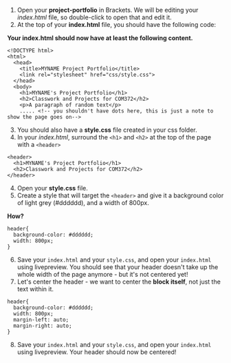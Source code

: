 1. Open your **project-portfolio** in Brackets.  We will be editing your *index.html* file, so double-click to open that and edit it.
2. At the top of your **index.html** file, you should have the following code:
<div class="note">
<p><strong>Your index.html should now have at least the following content.</strong></p>
<div class="highlight"><pre><code class="language-html" data-lang="html"><span class="cp">&lt;!DOCTYPE html&gt;</span>
<span class="nt">&lt;html&gt;</span>
  <span class="nt">&lt;head&gt;</span>
    <span class="nt">&lt;title&gt;</span>MYNAME Project Portfolio<span class="nt">&lt;/title&gt;</span>
    <span class="nt">&lt;link</span> <span class="na">rel=</span><span class="s">&quot;stylesheet&quot;</span> <span class="na">href=</span><span class="s">&quot;css/style.css&quot;</span><span class="nt">&gt;</span>
  <span class="nt">&lt;/head&gt;</span>
  <span class="nt">&lt;body&gt;</span>
    <span class="nt">&lt;h1&gt;</span>MYNAME&#39;s Project Portfolio<span class="nt">&lt;/h1&gt;</span>
    <span class="nt">&lt;h2&gt;</span>Classwork and Projects for COM372<span class="nt">&lt;/h2&gt;</span>
    <span class="nt">&lt;p&gt;</span>A paragraph of random text<span class="nt">&lt;/p&gt;</span>
    ..... <span class="c">&lt;!-- you shouldn&#39;t have dots here, this is just a note to show the page goes on--&gt;</span>
</code></pre></div>
</div>

3. You should also have a **style.css** file created in your css folder.
4. In your *index.html*, surround the `<h1>` and `<h2>` at the top of the page with a `<header>`
<div class="note">
<div class="highlight"><pre><code class="language-html" data-lang="html"><span class="nt">&lt;header&gt;</span>
  <span class="nt">&lt;h1&gt;</span>MYNAME&#39;s Project Portfolio<span class="nt">&lt;/h1&gt;</span>
  <span class="nt">&lt;h2&gt;</span>Classwork and Projects for COM372<span class="nt">&lt;/h2&gt;</span>
<span class="nt">&lt;/header&gt;</span>
</code></pre></div>
</div>

4. Open your **style.css** file.
5. Create a style that will target the `<header>` and give it a background color of light grey (#dddddd), and a width of 800px.
<div class="note">
<p><strong>How?</strong></p>
<div class="highlight"><pre><code class="language-css" data-lang="css"><span class="nt">header</span><span class="p">{</span>
  <span class="k">background-color</span><span class="o">:</span> <span class="m">#dddddd</span><span class="p">;</span>
  <span class="k">width</span><span class="o">:</span> <span class="m">800px</span><span class="p">;</span>
<span class="p">}</span>
</code></pre></div>
</div>

6. Save your `index.html` and your `style.css`, and open your `index.html` using livepreview.  You should see that your header doesn't take up the whole width of the page anymore - but it's not centered yet!
7. Let's center the header - we want to center the **block itself**, not just the text within it.
<div class="note">
<div class="highlight"><pre><code class="language-css" data-lang="css"><span class="nt">header</span><span class="p">{</span>
  <span class="k">background-color</span><span class="o">:</span> <span class="m">#dddddd</span><span class="p">;</span>
  <span class="k">width</span><span class="o">:</span> <span class="m">800px</span><span class="p">;</span>
  <span class="k">margin-left</span><span class="o">:</span> <span class="k">auto</span><span class="p">;</span>
  <span class="k">margin-right</span><span class="o">:</span> <span class="k">auto</span><span class="p">;</span>
<span class="p">}</span>
</code></pre></div>
</div>

8. Save your `index.html` and your `style.css`, and open your `index.html` using livepreview.  Your header should now be centered!

